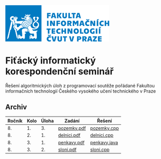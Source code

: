 <img src="./assets/logo.svg" width="325"/>

# Fiťácký informatický korespondenční seminář

Řešení algoritmických úloh z programovací soutěže pořádané Fakultou informačních technologií Českého vysokého učení technického v Praze

## Archiv

| Ročník | Kolo | Úloha | Zadání                                                                         | Řešení                                                      |
| ------ | ---- | ----- | ------------------------------------------------------------------------------ | ----------------------------------------------------------- |
| 8.     | 1.   | 3.    | [pozemky.pdf](https://fiks.fit.cvut.cz/files/tasks/season8/round1/pozemky.pdf) | [pozemky.cpp](./tasks/season8/round1/pozemky/pozemky.cpp)   |
| 8.     | 2.   | 1.    | [delnici.pdf](https://fiks.fit.cvut.cz/files/tasks/season8/round2/delnici.pdf) | [delnici.cpp](./tasks/season8/round2/delnici/delnici.cpp)   |
| 8.     | 3.   | 1.    | [penkavy.pdf](https://fiks.fit.cvut.cz/files/tasks/season8/round3/penkavy.pdf) | [penkavy.java](./tasks/season8/round3/penkavy/penkavy.java) |
| 8.     | 3.   | 2.    | [sloni.pdf](https://fiks.fit.cvut.cz/files/tasks/season8/round3/sloni.pdf)     | [sloni.cpp](./tasks/season8/round3/sloni/sloni.cpp)         |
